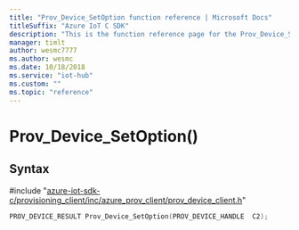 ```yaml
---                             
title: "Prov_Device_SetOption function reference | Microsoft Docs" 
titleSuffix: "Azure IoT C SDK"            
description: "This is the function reference page for the Prov_Device_SetOption() function in the Azure IoT C SDK. This SDK is used with Azure IoT Hub and Azure IoT Hub Device Provisioning Service"            
manager: timlt                 
author: wesmc7777              
ms.author: wesmc               
ms.date: 10/18/2018                    
ms.service: "iot-hub"             
ms.custom: ""                
ms.topic: "reference"        
---                            
```


# Prov_Device_SetOption()

## Syntax

\#include "[azure-iot-sdk-c/provisioning_client/inc/azure_prov_client/prov_device_client.h](../prov-device-client-h.md)"  
```C
PROV_DEVICE_RESULT Prov_Device_SetOption(PROV_DEVICE_HANDLE  C2);
```

